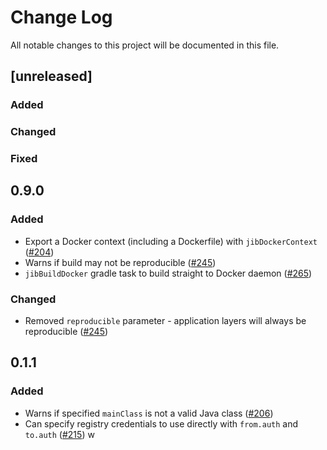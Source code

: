 # Change Log
All notable changes to this project will be documented in this file.
## [unreleased]

### Added

### Changed

### Fixed

## 0.9.0

### Added

- Export a Docker context (including a Dockerfile) with `jibDockerContext` ([#204](https://github.com/google/jib/issues/204))
- Warns if build may not be reproducible ([#245](https://github.com/GoogleContainerTools/jib/pull/245))
- `jibBuildDocker` gradle task to build straight to Docker daemon ([#265](https://github.com/GoogleContainerTools/jib/pull/265))

### Changed

- Removed `reproducible` parameter - application layers will always be reproducible ([#245](https://github.com/GoogleContainerTools/jib/pull/245))

## 0.1.1

### Added

- Warns if specified `mainClass` is not a valid Java class ([#206](https://github.com/google/jib/issues/206))
- Can specify registry credentials to use directly with `from.auth` and `to.auth` ([#215](https://github.com/google/jib/issues/215))
w